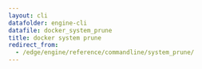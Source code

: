 ```yaml
---
layout: cli
datafolder: engine-cli
datafile: docker_system_prune
title: docker system prune
redirect_from:
  - /edge/engine/reference/commandline/system_prune/
---
```

<!--
This page is automatically generated from Docker's source code. If you want to
suggest a change to the text that appears here, open a ticket or pull request
in the source repository on GitHub:

https://github.com/docker/cli
-->

